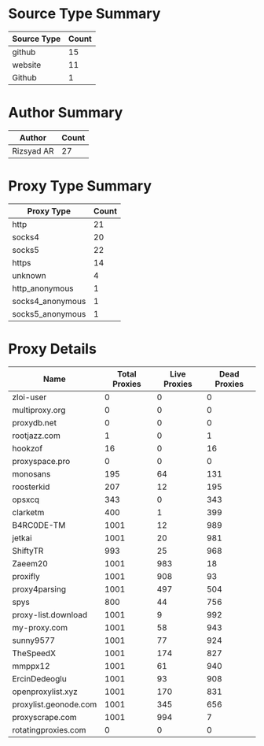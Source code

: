# Source Type Summary

| Source Type | Count |
|-------------|-------|
| github | 15 |
| website | 11 |
| Github | 1 |


# Author Summary

| Author | Count |
|--------|-------|
| Rizsyad AR | 27 |


# Proxy Type Summary

| Proxy Type | Count |
|------------|-------|
| http | 21 |
| socks4 | 20 |
| socks5 | 22 |
| https | 14 |
| unknown | 4 |
| http_anonymous | 1 |
| socks4_anonymous | 1 |
| socks5_anonymous | 1 |


# Proxy Details

| Name | Total Proxies | Live Proxies | Dead Proxies |
|------|---------------|--------------|---------------|
| zloi-user | 0 | 0 | 0 |
| multiproxy.org | 0 | 0 | 0 |
| proxydb.net | 0 | 0 | 0 |
| rootjazz.com | 1 | 0 | 1 |
| hookzof | 16 | 0 | 16 |
| proxyspace.pro | 0 | 0 | 0 |
| monosans | 195 | 64 | 131 |
| roosterkid | 207 | 12 | 195 |
| opsxcq | 343 | 0 | 343 |
| clarketm | 400 | 1 | 399 |
| B4RC0DE-TM | 1001 | 12 | 989 |
| jetkai | 1001 | 20 | 981 |
| ShiftyTR | 993 | 25 | 968 |
| Zaeem20 | 1001 | 983 | 18 |
| proxifly | 1001 | 908 | 93 |
| proxy4parsing | 1001 | 497 | 504 |
| spys | 800 | 44 | 756 |
| proxy-list.download | 1001 | 9 | 992 |
| my-proxy.com | 1001 | 58 | 943 |
| sunny9577 | 1001 | 77 | 924 |
| TheSpeedX | 1001 | 174 | 827 |
| mmppx12 | 1001 | 61 | 940 |
| ErcinDedeoglu | 1001 | 93 | 908 |
| openproxylist.xyz | 1001 | 170 | 831 |
| proxylist.geonode.com | 1001 | 345 | 656 |
| proxyscrape.com | 1001 | 994 | 7 |
| rotatingproxies.com | 0 | 0 | 0 |
